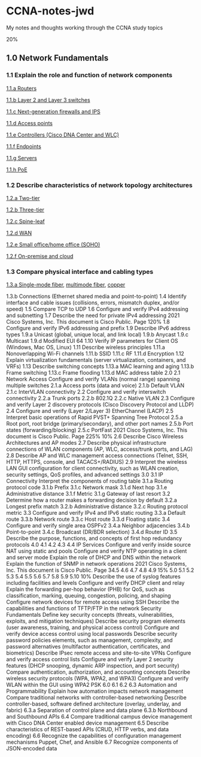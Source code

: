 # CCNA-notes-jwd
My notes and thoughts working through the CCNA study topics

20%
## 1.0 Network Fundamentals
### 1.1 Explain the role and function of network components
[1.1.a Routers](1.1a-routers)

[1.1.b Layer 2 and Layer 3 switches](1.1b-switches)

[1.1.c Next-generation firewalls and IPS](1.1c-firewalls-IPS)

[1.1.d Access points](1.1d-access-points)

[1.1.e Controllers (Cisco DNA Center and WLC)](1.1e-controllers)

[1.1.f Endpoints](1.1f-endpoints)

[1.1.g Servers](1.1g-servers)

[1.1.h PoE](1.1h-PoE)

### 1.2 Describe characteristics of network topology architectures

[1.2.a Two-tier](1.2a-two-tier-topology)

[1.2.b Three-tier](1.2b-three-tier-topology)

[1.2.c Spine-leaf](1.2c-spine-leaf-topology)

[1.2.d WAN](1.2d-WAN)

[1.2.e Small office/home office (SOHO)](1.1e-SOHO-topology)

[1.2.f On-premise and cloud](1.2f-on-premise-and-cloud-topology)

### 1.3 Compare physical interface and cabling types

[1.3.a Single-mode fiber](1.3a-single-mode-fiber), [multimode fiber](1.3a-multimode-fiber), [copper](1.3a-copper)

1.3.b Connections (Ethernet shared media and point-to-point)
1.4 Identify interface and cable issues (collisions, errors, mismatch duplex, and/or speed)
1.5 Compare TCP to UDP
1.6 Configure and verify IPv4 addressing and subnetting
1.7 Describe the need for private IPv4 addressing
2021 Cisco Systems, Inc. This document is Cisco Public.
Page 120%
1.8 Configure and verify IPv6 addressing and prefix
1.9 Describe IPv6 address types
1.9.a Unicast (global, unique local, and link local)
1.9.b Anycast
1.9.c Multicast
1.9.d Modified EUI 64
1.10 Verify IP parameters for Client OS (Windows, Mac OS, Linux)
1.11 Describe wireless principles
1.11.a Nonoverlapping Wi-Fi channels
1.11.b SSID
1.11.c RF
1.11.d Encryption
1.12 Explain virtualization fundamentals (server virtualization, containers, and VRFs)
1.13 Describe switching concepts
1.13.a MAC learning and aging
1.13.b Frame switching
1.13.c Frame flooding
1.13.d MAC address table
2.0
2.1 Network Access
Configure and verify VLANs (normal range) spanning multiple switches
2.1.a Access ports (data and voice)
2.1.b Default VLAN
2.1.c InterVLAN connectivity
2.2 Configure and verify interswitch connectivity
2.2.a Trunk ports
2.2.b 802.1Q
2.2.c Native VLAN
2.3 Configure and verify Layer 2 discovery protocols (Cisco Discovery Protocol and LLDP)
2.4 Configure and verify (Layer 2/Layer 3) EtherChannel (LACP)
2.5 Interpret basic operations of Rapid PVST+ Spanning Tree Protocol
2.5.a Root port, root bridge (primary/secondary), and other port names
2.5.b Port states (forwarding/blocking)
2.5.c PortFast
2021 Cisco Systems, Inc. This document is Cisco Public.
Page 225%
10%
2.6 Describe Cisco Wireless Architectures and AP modes
2.7 Describe physical infrastructure connections of WLAN components (AP, WLC,
access/trunk ports, and LAG)
2.8 Describe AP and WLC management access connections (Telnet, SSH, HTTP, HTTPS,
console, and TACACS+/RADIUS)
2.9 Interpret the wireless LAN GUI configuration for client connectivity, such as WLAN
creation, security settings, QoS profiles, and advanced settings
3.0
3.1 IP Connectivity
Interpret the components of routing table
3.1.a Routing protocol code
3.1.b Prefix
3.1.c Network mask
3.1.d Next hop
3.1.e Administrative distance
3.1.f Metric
3.1.g Gateway of last resort
3.2 Determine how a router makes a forwarding decision by default
3.2.a Longest prefix match
3.2.b Administrative distance
3.2.c Routing protocol metric
3.3 Configure and verify IPv4 and IPv6 static routing
3.3.a Default route
3.3.b Network route
3.3.c Host route
3.3.d Floating static
3.4 Configure and verify single area OSPFv2
3.4.a Neighbor adjacencies
3.4.b Point-to-point
3.4.c Broadcast (DR/BDR selection)
3.4.d Router ID
3.5 Describe the purpose, functions, and concepts of first hop redundancy protocols
4.0
4.1
4.2
4.3
4.4 IP Services
Configure and verify inside source NAT using static and pools
Configure and verify NTP operating in a client and server mode
Explain the role of DHCP and DNS within the network
Explain the function of SNMP in network operations
2021 Cisco Systems, Inc. This document is Cisco Public.
Page 34.5
4.6
4.7
4.8
4.9
15%
5.0
5.1
5.2
5.3
5.4
5.5
5.6
5.7
5.8
5.9
5.10
10%
Describe the use of syslog features including facilities and levels
Configure and verify DHCP client and relay
Explain the forwarding per-hop behavior (PHB) for QoS, such as classification, marking,
queuing, congestion, policing, and shaping
Configure network devices for remote access using SSH
Describe the capabilities and functions of TFTP/FTP in the network
Security Fundamentals
Define key security concepts (threats, vulnerabilities, exploits, and mitigation
techniques)
Describe security program elements (user awareness, training, and physical access
control)
Configure and verify device access control using local passwords
Describe security password policies elements, such as management, complexity, and
password alternatives (multifactor authentication, certificates, and biometrics)
Describe IPsec remote access and site-to-site VPNs
Configure and verify access control lists
Configure and verify Layer 2 security features (DHCP snooping, dynamic ARP inspection,
and port security)
Compare authentication, authorization, and accounting concepts
Describe wireless security protocols (WPA, WPA2, and WPA3)
Configure and verify WLAN within the GUI using WPA2 PSK
6.0
6.1
6.2
6.3 Automation and Programmability
Explain how automation impacts network management
Compare traditional networks with controller-based networking
Describe controller-based, software defined architecture (overlay, underlay, and fabric)
6.3.a Separation of control plane and data plane
6.3.b Northbound and Southbound APIs
6.4 Compare traditional campus device management with Cisco DNA Center enabled device
management
6.5 Describe characteristics of REST-based APIs (CRUD, HTTP verbs, and data encoding)
6.6 Recognize the capabilities of configuration management mechanisms Puppet, Chef, and
Ansible
6.7 Recognize components of JSON-encoded data
